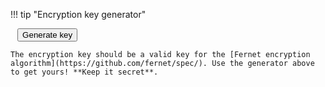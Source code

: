 !!! tip "Encryption key generator"
    <div class="fernet-key-generator">
        ```
        ```
        <button class="md-button">Generate key</button>
    </div>

    The encryption key should be a valid key for the [Fernet encryption algorithm](https://github.com/fernet/spec/). Use the generator above to get yours! **Keep it secret**.
